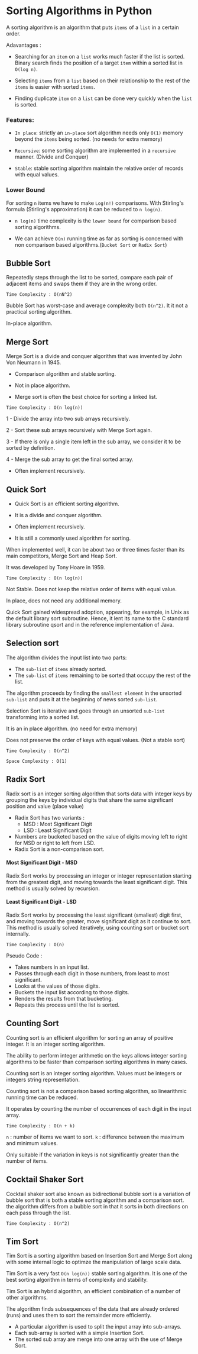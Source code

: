 # Sorting Algorithms in Python

A sorting algorithm is an algorithm that puts `items` of a `list` in a certain order.

Adavantages : 

  - Searching for an `item` on a `list` works much faster if the list is sorted. Binary search finds the position of a target `item` within a sorted list in `O(log n)`.

  - Selecting `items` from a `list` based on their relationship to the rest of the `items` is easier with sorted `items`.

  -  Finding duplicate `item` on a `list` can be done very quickly when the `list` is sorted.

 
### Features:
- `In place`: strictly an `in-place` sort algorithm needs only `O(1)` memory beyond the `items` being sorted. (no needs for extra memory)

- `Recursive`: some sorting algorithm are implemented in a `recursive` manner. (Divide and Conquer)

- `Stable`: stable sorting algorithm maintain the relative order of records with equal values.

### Lower Bound

For sorting `n` items we have to make `Log(n!)` comparisons. With Stirling's formula (Stirling's approximation) it can be reduced to `n log(n)`.

- `n log(n)` time complexity is the `lower bound` for comparison based sorting algorithms.

- We can achieve `O(n)` running time as far as sorting is concerned with non comparison based algorithms.(`Bucket Sort` or `Radix Sort`)

## Bubble Sort

Repeatedly steps through the list to be sorted, compare each pair of adjacent items and swaps them if they are in the wrong order.

`Time Complexity : O(nN^2)`

Bubble Sort has worst-case and average complexity both `O(n^2)`. It it not a practical sorting algorithm.

In-place algorithm.

## Merge Sort

Merge Sort is a divide and conquer algorithm that was invented by John Von Neumann in 1945.

- Comparison algorithm and stable sorting.

- Not in place algorithm.

- Merge sort is often the best choice for sorting a linked list.

`Time Complexity : O(n log(n))`

1 - Divide the array into two sub arrays recursively.

2 - Sort these sub arrays recursively with Merge Sort again.

3 - If there is only a single item left in the sub array, we consider it to be sorted by definition.

4 - Merge the sub array to get the final sorted array.

- Often implement recursively.

## Quick Sort

- Quick Sort is an efficient sorting algorithm.

- It is a divide and conquer algorithm.

- Often implement recursively.

-  It is still a commonly used algorithm for sorting.

When implemented well, it can be about two or three times faster than its main competitors, Merge Sort and Heap Sort.

It was developed by Tony Hoare in 1959.

`Time Complexity : O(n log(n))`

Not Stable. Does not keep the relative order of items with equal value.

In place, does not need any additional memory.

Quick Sort gained widespread adoption, appearing, for example, in Unix as the default library sort subroutine. Hence, it lent its name to the C standard library subroutine qsort and in the reference implementation of Java.

## Selection sort

The algorithm divides the input list into two parts:
  - The `sub-list` of `items` already sorted.
  - The `sub-list` of `items` remaining to be sorted that occupy the rest of the list.

The algorithm proceeds by finding the `smallest element` in the unsorted `sub-list` and puts it at the beginning of news sorted `sub-list`.

Selection Sort is iterative and goes through an unsorted `sub-list` transforming into a sorted list.

It is an in place algorithm. (no need for extra memory)

Does not preserve the order of keys with equal values. (Not a stable sort)

`Time Complexity : O(n^2)`

`Space Complexity : O(1)`

## Radix Sort

Radix sort is an integer sorting algorithm that sorts data with integer keys by grouping the keys by individual digits that share the same significant position and value (place value)

- Radix Sort has two variants :
  - MSD : Most Significant Digit
  - LSD : Least Significant Digit
- Numbers are bucketed based on the value of digits moving left to right for MSD or
right to left from LSD.
- Radix Sort is a non-comparison sort.

#### Most Significant Digit - MSD

Radix Sort works by processing an integer or integer representation starting from the greatest digit, and moving towards the least significant digit. This method is usually solved by recursion.

#### Least Significant Digit - LSD

Radix Sort works by processing the least significant (smallest) digit first, and moving towards the greater, move significant digit as it continue to sort. This method is usually solved iteratively, using counting sort or bucket sort internally.


`Time Complexity : O(n)`

Pseudo Code :
  - Takes numbers in an input list.
  - Passes through each digit in those numbers, from least to most significant.
  - Looks at the values of those digits.
  - Buckets the input list according to those digits.
  - Renders the results from that bucketing.
  - Repeats this process until the list is sorted.

## Counting Sort

Counting sort is an efficient algorithm for sorting an array of positive integer. It is an integer sorting algorithm.

The ability to perform integer arithmetic on the keys allows integer sorting algorithms to be faster than comparison sorting algorithms in many cases.

Counting sort is an integer sorting algorithm. Values must be integers or integers string representation.

Counting sort is not a comparison based sorting algorithm, so linearithmic running time can be reduced.


It operates by counting the number of occurrences of each digit in the input array.

`Time Complexity : O(n + k)`

`n` : number of items we want to sort.
`k` : difference between the maximum and minimum values.

Only suitable if the variation in keys is not significantly greater than the number of items.


## Cocktail Shaker Sort

Cocktail shaker sort also known as bidirectional bubble sort is a variation of bubble sort that is both a stable sorting algorithm and a comparison sort. the algorithm differs from a bubble sort in that it sorts in both directions on each pass through the list.

`Time Complexity : O(n^2)`


## Tim Sort

Tim Sort is a sorting algorithm based on Insertion Sort and Merge Sort along with some internal logic to optimze the manipulation of large scale data.

Tim Sort is a very fast `O(n log(n))` stable sorting algorithm. It is one of the best sorting algorithm
in terms of complexity and stability.

Tim Sort is an hybrid algorithm, an efficient combination of a number of other algorithms.

The algorithm finds subsequences of the data that are already ordered (runs) and uses them to sort the remainder more efficiently.

- A particular algorithm is used to split the input array into sub-arrays.
- Each sub-array is sorted with a simple Insertion Sort.
- The sorted sub array are merge into one array with the use of Merge Sort.
